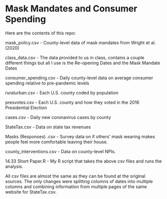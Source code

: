 # Mask Mandates and Consumer Spending

Here are the contents of this repo:

mask_policy.csv - County-level data of mask mandates from Wright et al. (2020)

class_data.csv - The data provided to us in class, contains a couple different things but all I use is the Re-opening Dates and the Mask Mandate Dates

consumer_spending.csv - Daily county-level data on average consumer spending relative to pre-pandemic levels

ruralurban.csv - Each U.S. county coded by population

presvotes.csv - Each U.S. county and how they voted in the 2016 Presidential Election

cases.csv - Daily new coronavirus cases by county

StateTax.csv - Data on state tax revenues

Masks (Responses) .csv - Survey data on if others' mask wearing makes people feel more comfortable leaving their house.

county_interventions.csv - Data on county-level NPIs.

14.33 Short Paper.R - My R script that takes the above csv files and runs the analysis. 

All csv files are almost the same as they can be found at the original sources. The only changes were splitting columns of dates into multiple columns and combining information from multiple pages of the same website for StateTax.csv.

